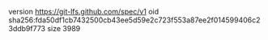 version https://git-lfs.github.com/spec/v1
oid sha256:fda50df1cb7432500cb43ee5d59e2c723f553a87ee2f014599406c23ddb9f773
size 3989
